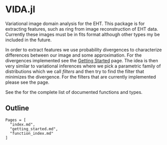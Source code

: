 # VIDA.jl
Variational image domain analysis for the EHT. 
This package is for extracting features, such as ring from
image reconstruction of EHT data. Currently these images must be in fits format although other types 
my be included in the future.

In order to extract features we use probability divergences to characterize differences between our image
and some approximation. For the divergences implemented see the [Getting Started](@ref) page. The idea is then very 
similar to variational inferences where we pick a parametric family of distributions which we call *filters* and
then try to find the filter that minimizes the divergence. For the filters that are currently implemented 
please see the page.

See the for the complete list of documented functions and types.


## Outline
```@contents
Pages = [
  "index.md",
  "getting_started.md",
  "function_index.md"
]
```
